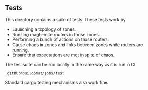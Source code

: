 ## Tests

This directory contains a suite of tests. These tests work by

- Launching a topology of zones.
- Running maghemite routers in those zones.
- Performing a bunch of actions on those routers.
- Cause chaos in zones and links between zones while routers are running.
- Ensure that expectations are met in spite of chaos.

The test suite can be run locally in the same way as it is run in CI.

```
.github/buildomat/jobs/test
```

Standard cargo testing mechanisms also work fine.
